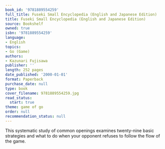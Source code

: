 ```yaml
---
book_id: '9781889554259'
full_title: Fuseki Small Encyclopedia (English and Japanese Edition)
title: Fuseki Small Encyclopedia (English and Japanese Edition)
source: Bookshelf
owned: true
isbn: '9781889554259'
language:
- English
topics:
- Go (Game)
authors:
- Kazunari Fujisawa
publisher: ''
length: 252 pages
date_published: '2000-01-01'
format: Paperback
purchase_date: null
type: book
cover_filename: 9781889554259.jpg
read_status:
  start: true
theme: game of go
order: null
recommendation_status: null
---
```

This systematic study of common openings examines twenty-nine basic strategies and what to do when your opponent refuses to follow the flow of the game.


